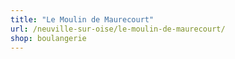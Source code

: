 ```yaml
---
title: "Le Moulin de Maurecourt"
url: /neuville-sur-oise/le-moulin-de-maurecourt/
shop: boulangerie
---
```

